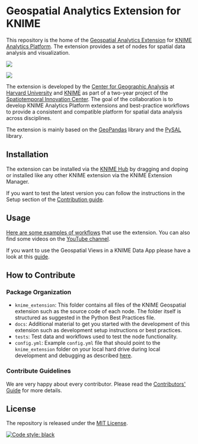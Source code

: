 # Geospatial Analytics Extension for KNIME

This repository is the home of the [Geospatial Analytics Extension](https://hub.knime.com/spatialdatalab/extensions/sdl.harvard.features.geospatial/latest) for [KNIME Analytics Platform](https://www.knime.com/knime-analytics-platform). The extension provides a set of nodes for spatial data analysis and visualization. 

![](https://www.knime.com/sites/default/files/2022-12/geospatial1.png)

![](https://www.knime.com/sites/default/files/2022-12/geospatial2.gif)


The extension is developed by the [Center for Geographic Analysis](https://gis.harvard.edu/) at [Harvard University](https://www.harvard.edu/) and [KNIME](https://www.knime.com/) as part of a two-year project of the [Spatiotemporal Innovation Center](https://www.stcenter.net/). The goal of the collaboration is to develop KNIME Analytics Platform extensions and best-practice workflows to provide a consistent and compatible platform for spatial data analysis across disciplines. 

The extension is mainly based on the [GeoPandas](https://geopandas.org/) library and the [PySAL](https://pysal.org/) library.


## Installation

The extension can be installed via the [KNIME Hub](https://hub.knime.com/spatialdatalab/extensions/sdl.harvard.features.geospatial/latest) by dragging and doping or installed like any other KNIME extension via the KNIME Extension Manager.



If you want to test the latest version you can follow the instructions in the Setup section of the [Contribution guide](https://github.com/spatial-data-lab/knime-geospatial-extension/blob/main/CONTRIBUTING.md#setup).

## Usage

[Here are some examples of workflows](https://hub.knime.com/center%20for%20geographic%20analysis%20at%20harvard%20university/spaces/Geospatial%20Analytics%20Examples/latest/~ieq2yfgeQUshNTi-/) that use the extension. You can also find some videos on the [YouTube channel](https://www.youtube.com/watch?v=6jz-YIGMsKM&list=PLnFUy1r9kH-20dWQGVKKiUAOlbPGxyBUv).

If you want to use the Geospatial Views in a KNIME Data App please have a look at this [guide](https://github.com/spatial-data-lab/knime-geospatial-extension/blob/main/docs/geospatialViewsWebPortal.md).

## How to Contribute

### Package Organization

* `knime_extension`: This folder contains all files of the KNIME Geospatial extension such as the source code of each node. The folder itself is structured as suggested in the Python Best Practices file.
* `docs`: Additional material to get you started with the development of this extension such as development setup instructions or best practices.
* `tests`: Test data and workflows used to test the node functionality.
* `config.yml`: Example `config.yml` file that should point to the `knime_extension` folder on your local hard drive during local development and debugging as described [here](https://docs.knime.com/latest/pure_python_node_extensions_guide/index.html#tutorial-writing-first-py-node).


### Contribute Guidelines

We are very happy about every contributor. Please read the [Contributors' Guide](https://github.com/spatial-data-lab/knime-geospatial-extension/blob/main/CONTRIBUTING.md) for more details.


## License
The repository is released under the [MIT License](https://opensource.org/licenses/MIT).

[![Code style: black](https://img.shields.io/badge/code%20style-black-000000.svg)](https://github.com/psf/black)
